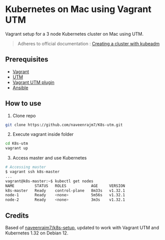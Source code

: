# Kubernetes on Mac using Vagrant UTM

Vagrant setup for a 3 node Kubernetes cluster on Mac using UTM.

> Adheres to official documentation : [Creating a cluster with kubeadm](https://kubernetes.io/docs/setup/production-environment/tools/kubeadm/create-cluster-kubeadm/)

## Prerequisites
* [Vagrant](https://www.vagrantup.com/)
* [UTM](https://mac.getutm.app/)
* [Vagrant UTM plugin](https://naveenrajm7.github.io/vagrant_utm/)
* [Ansible ](https://docs.ansible.com/ansible/latest/installation_guide/intro_installation.html)

## How to use

1. Clone repo
```bash
git clone https://github.com/naveenrajm7/K8s-utm.git
```

2. Execute vagrant inside folder
```bash
cd K8s-utm
vagrant up
```

3. Access master and use Kubernetes
```bash
# Accessing master
$ vagrant ssh k8s-master
...
vagrant@k8s-master:~$ kubectl get nodes
NAME         STATUS   ROLES           AGE     VERSION
k8s-master   Ready    control-plane   8m33s   v1.32.1
node-1       Ready    <none>          5m56s   v1.32.1
node-2       Ready    <none>          3m3s    v1.32.1
```

## Credits

Based of [naveenrajm7/k8s-setup](https://github.com/naveenrajm7/k8s-setup), updated to work with Vagrant UTM and Kubernetes 1.32 on Debian 12.
